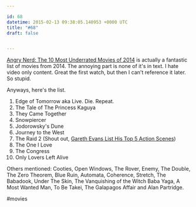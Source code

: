 ```yaml
---

id: 68
datetime: 2015-02-13 09:38:05.140953 +0000 UTC
title: "#68"
draft: false


---
```


[Angry Nerd: The 10 Most Underrated Movies of 2014](http://www.wired.com/2014/12/angry-nerd-underrated-movies-2014/) is actually a fantastic list of movies from 2014. The annoying part is none of it's in text. I hate video only content. Great the first watch, but then I can't reference it later. So stupid.

Anyways, here's the list.

 1. Edge of Tomorrow aka Live. Die. Repeat.
 2. The Tale of The Princess Kaguya
 3. They Came Together
 4. Snowpiercer
 5. Jodorowsky's Dune
 6. Journey to the West
 7. The Raid 2 (Shout out, [Gareth Evans List His Top 5 Action Scenes](http://www.slashfilm.com/watch-raid-director-gareth-evans-list-top-5-action-scenes/))
 8. The One I Love
 9. The Congress
 10. Only Lovers Left Alive

Others mentioned: Cooties, Open Windows, The Rover, Enemy, The Double, The Zero Theorem, Blue Ruin, Automata, Coherence, Stretch, The Babadook, Under The Skin, The Vanquishing of the Witch Baba Yaga, A Most Wanted Man, To Be Takei, The Galapagos Affair and Alan Partridge.

#movies
